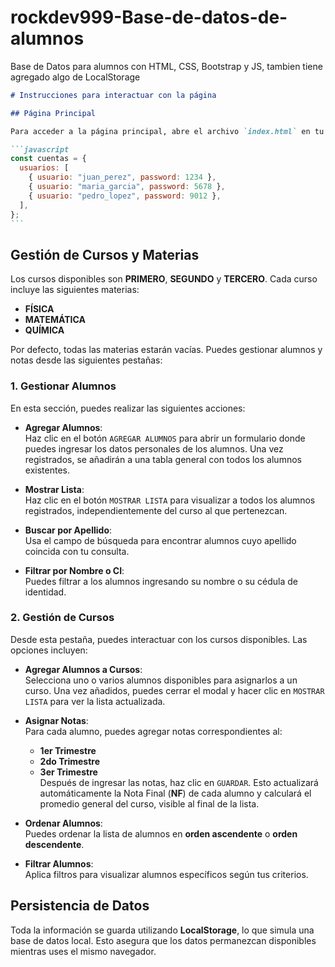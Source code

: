 # rockdev999-Base-de-datos-de-alumnos

Base de Datos para alumnos con HTML, CSS, Bootstrap y JS, tambien tiene agregado algo de LocalStorage

````markdown
# Instrucciones para interactuar con la página

## Página Principal

Para acceder a la página principal, abre el archivo `index.html` en tu navegador. La página admite los siguientes usuarios por defecto:

```javascript
const cuentas = {
  usuarios: [
    { usuario: "juan_perez", password: 1234 },
    { usuario: "maria_garcia", password: 5678 },
    { usuario: "pedro_lopez", password: 9012 },
  ],
};
```
````

## Gestión de Cursos y Materias

Los cursos disponibles son **PRIMERO**, **SEGUNDO** y **TERCERO**. Cada curso incluye las siguientes materias:

- **FÍSICA**
- **MATEMÁTICA**
- **QUÍMICA**

Por defecto, todas las materias estarán vacías. Puedes gestionar alumnos y notas desde las siguientes pestañas:

### 1. Gestionar Alumnos

En esta sección, puedes realizar las siguientes acciones:

- **Agregar Alumnos**:  
  Haz clic en el botón `AGREGAR ALUMNOS` para abrir un formulario donde puedes ingresar los datos personales de los alumnos. Una vez registrados, se añadirán a una tabla general con todos los alumnos existentes.

- **Mostrar Lista**:  
  Haz clic en el botón `MOSTRAR LISTA` para visualizar a todos los alumnos registrados, independientemente del curso al que pertenezcan.

- **Buscar por Apellido**:  
  Usa el campo de búsqueda para encontrar alumnos cuyo apellido coincida con tu consulta.

- **Filtrar por Nombre o CI**:  
  Puedes filtrar a los alumnos ingresando su nombre o su cédula de identidad.

### 2. Gestión de Cursos

Desde esta pestaña, puedes interactuar con los cursos disponibles. Las opciones incluyen:

- **Agregar Alumnos a Cursos**:  
  Selecciona uno o varios alumnos disponibles para asignarlos a un curso. Una vez añadidos, puedes cerrar el modal y hacer clic en `MOSTRAR LISTA` para ver la lista actualizada.

- **Asignar Notas**:  
  Para cada alumno, puedes agregar notas correspondientes al:

  - **1er Trimestre**
  - **2do Trimestre**
  - **3er Trimestre**  
    Después de ingresar las notas, haz clic en `GUARDAR`. Esto actualizará automáticamente la Nota Final (**NF**) de cada alumno y calculará el promedio general del curso, visible al final de la lista.

- **Ordenar Alumnos**:  
  Puedes ordenar la lista de alumnos en **orden ascendente** o **orden descendente**.

- **Filtrar Alumnos**:  
  Aplica filtros para visualizar alumnos específicos según tus criterios.

## Persistencia de Datos

Toda la información se guarda utilizando **LocalStorage**, lo que simula una base de datos local. Esto asegura que los datos permanezcan disponibles mientras uses el mismo navegador.
